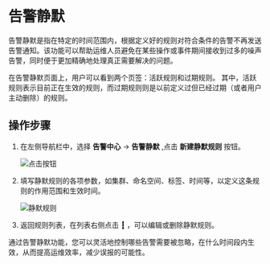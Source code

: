 # 告警静默

告警静默是指在特定的时间范围内，根据定义好的规则对符合条件的告警不再发送告警通知。该功能可以帮助运维人员避免在某些操作或事件期间接收到过多的噪声告警，同时便于更加精确地处理真正需要解决的问题。

在告警静默页面上，用户可以看到两个页签：活跃规则和过期规则。
其中，活跃规则表示目前正在生效的规则，而过期规则则是以前定义过但已经过期（或者用户主动删除）的规则。

## 操作步骤

1. 在左侧导航栏中，选择 __告警中心__ -> __告警静默__ ,点击 __新建静默规则__ 按钮。

    ![点击按钮](https://docs.daocloud.io/daocloud-docs-images/docs/zh/docs/insight/images/silence00.png)

2. 填写静默规则的各项参数，如集群、命名空间、标签、时间等，以定义这条规则的作用范围和生效时间。

    ![静默规则](https://docs.daocloud.io/daocloud-docs-images/docs/zh/docs/insight/images/silence01.png)

3. 返回规则列表，在列表右侧点击 __┇__ ，可以编辑或删除静默规则。

通过告警静默功能，您可以灵活地控制哪些告警需要被忽略，在什么时间段内生效，从而提高运维效率，减少误报的可能性。
